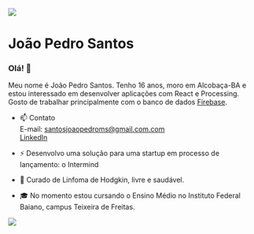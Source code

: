 <img src="https://capsule-render.vercel.app/api?&type=waving&color=auto&height=300&section=header&text=Joao_Pedro_Santos.read.me&fontSize=60%&width=100%" />

# João Pedro Santos
### Olá! 👋
Meu nome é João Pedro Santos. Tenho 16 anos, moro em Alcobaça-BA e estou interessado em desenvolver aplicações com React e Processing. Gosto de trabalhar principalmente com o banco de dados [Firebase](https://firebase.com).

- 📫 Contato  
E-mail: santosjoaopedroms@gmail.com.com  
[LinkedIn](https://www.linkedin.com/in/joão-pedro-648ba01a8/)

- ⚡ Desenvolvo uma solução para uma startup em processo de lançamento: o Intermind

- 🏥 Curado de Linfoma de Hodgkin, livre e saudável.

- 🎓 No momento estou cursando o Ensino Médio no Instituto Federal Baiano, campus Teixeira de Freitas.

<img src="https://github-readme-stats.vercel.app/api?username=joaop-santos&show_icons=true&theme=chartreuse-dark&line_height=27">

